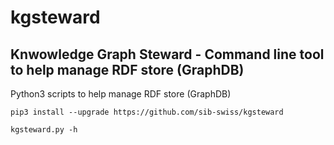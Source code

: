 # kgsteward
## Knwowledge Graph Steward - Command line tool to help manage RDF store (GraphDB)

Python3 scripts to help manage RDF store (GraphDB)


```shell
pip3 install --upgrade https://github.com/sib-swiss/kgsteward
```

```shell
kgsteward.py -h
```


